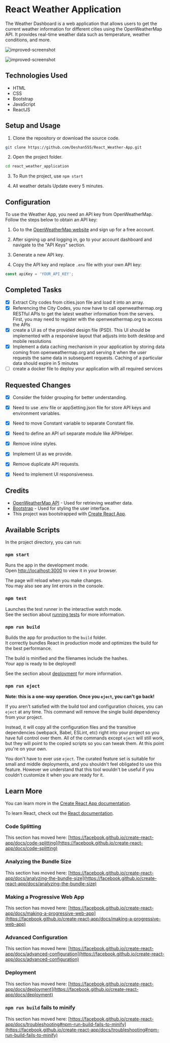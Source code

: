 # React Weather Application

The Weather Dashboard is a web application that allows users to get the current weather information for different cities using the OpenWeatherMap API. It provides real-time weather data such as temperature, weather conditions, and more.

![improved-screenshot](https://github.com/Deshan555/Assignment-Fidenz/blob/main/application-1.png)

![improved-screenshot](https://github.com/Deshan555/Assignment-Fidenz/blob/main/application-2.png)

## Technologies Used

- HTML
- CSS
- Bootstrap
- JavaScript
- ReactJS

## Setup and Usage

1. Clone the repository or download the source code.

```bash
git clone https://github.com/Deshan555/React_Weather-App.git
```

2. Open the project folder.

```bash
cd react_weather_application
```

3. To Run the project, use `npm start`

4. All weather details Update every 5 minutes.

## Configuration

To use the Weather App, you need an API key from OpenWeatherMap. Follow the steps below to obtain an API key:

1. Go to the [OpenWeatherMap website](https://openweathermap.org/) and sign up for a free account.

2. After signing up and logging in, go to your account dashboard and navigate to the "API Keys" section.

3. Generate a new API key.

4. Copy the API key and replace `.env` file with your own API key:

```javascript
const apiKey = 'YOUR_API_KEY';
```

## Completed Tasks

- [x] Extract City codes from cities.json file and load it into an array.
- [x] Referencing the City Codes, you now have to call openweathermap.org RESTful APIs
to get the latest weather information from the servers. First, you may need to register with
the openweathermap.org to access the APIs
- [x]  create a UI as of the provided
design file (PSD). This UI should be implemented with a responsive layout that adjusts into both
desktop and mobile resolutions
- [x]  Implement a data caching mechanism in your application by storing data coming from
openweathermap.org and serving it when the user requests the same data in subsequent
requests. Caching of a particular data should expire in 5 minutes
- [ ] create a docker file to deploy your application with
all required services

## Requested Changes 

- [x] Consider the folder grouping for better understanding.

- [x] Need to use .env file or appSetting.json file for store API keys and environment variables.

- [x] Need to move Constant variable to separate Constant file. 

- [x] Need to define an API url separate module like APIHelper.

- [x] Remove inline styles.

- [x] Implement UI as we provide.

- [x] Remove duplicate API requests.

- [x] Need to implement UI responsiveness.

## Credits

- [OpenWeatherMap API](https://openweathermap.org/) - Used for retrieving weather data.
- [Bootstrap](https://getbootstrap.com/) - Used for styling the user interface.
- This project was bootstrapped with [Create React App](https://github.com/facebook/create-react-app).

## Available Scripts

In the project directory, you can run:

### `npm start`

Runs the app in the development mode.\
Open [http://localhost:3000](http://localhost:3000) to view it in your browser.

The page will reload when you make changes.\
You may also see any lint errors in the console.

### `npm test`

Launches the test runner in the interactive watch mode.\
See the section about [running tests](https://facebook.github.io/create-react-app/docs/running-tests) for more information.

### `npm run build`

Builds the app for production to the `build` folder.\
It correctly bundles React in production mode and optimizes the build for the best performance.

The build is minified and the filenames include the hashes.\
Your app is ready to be deployed!

See the section about [deployment](https://facebook.github.io/create-react-app/docs/deployment) for more information.

### `npm run eject`

**Note: this is a one-way operation. Once you `eject`, you can't go back!**

If you aren't satisfied with the build tool and configuration choices, you can `eject` at any time. This command will remove the single build dependency from your project.

Instead, it will copy all the configuration files and the transitive dependencies (webpack, Babel, ESLint, etc) right into your project so you have full control over them. All of the commands except `eject` will still work, but they will point to the copied scripts so you can tweak them. At this point you're on your own.

You don't have to ever use `eject`. The curated feature set is suitable for small and middle deployments, and you shouldn't feel obligated to use this feature. However we understand that this tool wouldn't be useful if you couldn't customize it when you are ready for it.

## Learn More

You can learn more in the [Create React App documentation](https://facebook.github.io/create-react-app/docs/getting-started).

To learn React, check out the [React documentation](https://reactjs.org/).

### Code Splitting

This section has moved here: [https://facebook.github.io/create-react-app/docs/code-splitting](https://facebook.github.io/create-react-app/docs/code-splitting)

### Analyzing the Bundle Size

This section has moved here: [https://facebook.github.io/create-react-app/docs/analyzing-the-bundle-size](https://facebook.github.io/create-react-app/docs/analyzing-the-bundle-size)

### Making a Progressive Web App

This section has moved here: [https://facebook.github.io/create-react-app/docs/making-a-progressive-web-app](https://facebook.github.io/create-react-app/docs/making-a-progressive-web-app)

### Advanced Configuration

This section has moved here: [https://facebook.github.io/create-react-app/docs/advanced-configuration](https://facebook.github.io/create-react-app/docs/advanced-configuration)

### Deployment

This section has moved here: [https://facebook.github.io/create-react-app/docs/deployment](https://facebook.github.io/create-react-app/docs/deployment)

### `npm run build` fails to minify

This section has moved here: [https://facebook.github.io/create-react-app/docs/troubleshooting#npm-run-build-fails-to-minify](https://facebook.github.io/create-react-app/docs/troubleshooting#npm-run-build-fails-to-minify)
